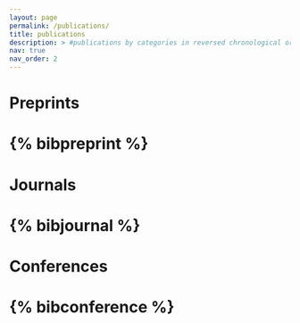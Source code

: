 ```yaml
---
layout: page
permalink: /publications/
title: publications
description: > #publications by categories in reversed chronological order. generated by jekyll-scholar.
nav: true
nav_order: 2
---
```


<!-- _pages/publications.md -->

<!-- Bibsearch Feature -->

<!-- {% include bib_search.liquid %} -->

<div class="publications">

<h1>Preprints<h1>

{% bibpreprint %}

<h1>Journals<h1>

{% bibjournal %}

<h1>Conferences<h1>

{% bibconference %}

</div>
